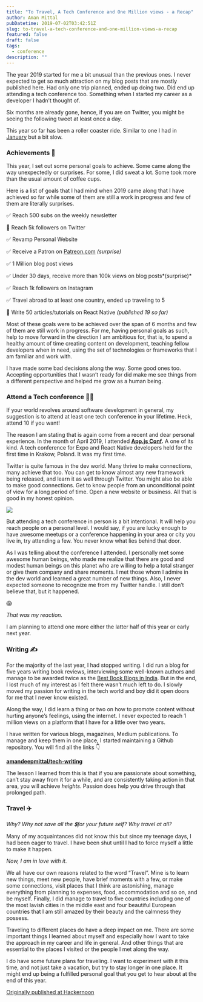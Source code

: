 ```yaml
---
title: "To Travel, A Tech Conference and One Million views - a Recap"
author: Aman Mittal
pubDatetime: 2019-07-02T03:42:51Z
slug: to-travel-a-tech-conference-and-one-million-views-a-recap
featured: false
draft: false
tags:
  - conference
description: ""
---
```


The year 2019 started for me a bit unusual than the previous ones. I never expected to get so much attraction on my blog posts that are mostly published here. Had only one trip planned, ended up doing two. Did end up attending a tech conference too. Something when I started my career as a developer I hadn’t thought of.

Six months are already gone, hence, if you are on Twitter, you might be seeing the following tweet at least once a day.

This year so far has been a roller coaster ride. Similar to one I had in [January](https://www.instagram.com/p/BtK7sa3BOG3/) but a bit slow.

### Achievements 🎉

This year, I set out some personal goals to achieve. Some came along the way unexpectedly or surprises. For some, I did sweat a lot. Some took more than the usual amount of coffee cups.

Here is a list of goals that I had mind when 2019 came along that I have achieved so far while some of them are still a work in progress and few of them are literally surprises.

✅ Reach 500 subs on the weekly newsletter

🚧 Reach 5k followers on Twitter

✅ Revamp Personal Website

✅ Receive a Patron on [Patreon.com](https://patreon.com/amanhimself) _(surprise)_

✅ 1 Million blog post views

✅ Under 30 days, receive more than 100k views on blog posts*(surprise)*

✅ Reach 1k followers on Instagram

✅ Travel abroad to at least one country, ended up traveling to 5

🚧 Write 50 articles/tutorials on React Native _(published 19 so far)_

Most of these goals were to be achieved over the span of 6 months and few of them are still work in progress. For me, having personal goals as such, help to move forward in the direction I am ambitious for, that is, to spend a healthy amount of time creating content on development, teaching fellow developers when in need, using the set of technologies or frameworks that I am familiar and work with.

I have made some bad decisions along the way. Some good ones too. Accepting opportunities that I wasn’t ready for did make me see things from a different perspective and helped me grow as a human being.

### Attend a Tech conference 👩‍💻

If your world revolves around software development in general, my suggestion is to attend at least one tech conference in your lifetime. Heck, attend 10 if you want!

The reason I am stating that is again come from a recent and dear personal experience. In the month of April 2019, I attended [**App.js Conf**](https://appjs.co/)**.** A one of its kind. A tech conference for Expo and React Native developers held for the first time in Krakow, Poland. It was my first time.

Twitter is quite famous in the dev world. Many thrive to make connections, many achieve that too. You can get to know almost any new framework being released, and learn it as well through Twitter. You might also be able to make good connections. Get to know people from an unconditional point of view for a long period of time. Open a new website or business. All that is good in my honest opinion.

<img src='https://cdn-images-1.medium.com/max/800/1*7SYuZvH2pZnM0H79V4ttPg.jpeg' />

But attending a tech conference in person is a bit intentional. It will help you reach people on a personal level. I would say, if you are lucky enough to have awesome meetups or a conference happening in your area or city you live in, try attending a few. You never know what lies behind that door.

As I was telling about the conference I attended. I personally met some awesome human beings, who made me realize that there are good and modest human beings on this planet who are willing to help a total stranger or give them company and share moments. I met those whom I admire in the dev world and learned a great number of new things. Also, I never expected someone to recognize me from my Twitter handle. I still don’t believe that, but it happened.

😱

_That was my reaction._

I am planning to attend one more either the latter half of this year or early next year.

### Writing ✍️

For the majority of the last year, I had stopped writing. I did run a blog for five years writing book reviews, interviewing some well-known authors and manage to be awarded twice as the [Best Book Blogs in India](http://readingbooks.blog). But in the end, I lost much of my interest as I felt there wasn’t much left to do. I slowly moved my passion for writing in the tech world and boy did it open doors for me that I never know existed.

Along the way, I did learn a thing or two on how to promote content without hurting anyone’s feelings, using the internet. I never expected to reach 1 million views on a platform that I have for a little over two years.

I have written for various blogs, magazines, Medium publications. To manage and keep them in one place, I started maintaining a Github repository. You will find all the links 👇

[**amandeepmittal/tech-writing**](https://github.com/amandeepmittal/tech-writing)

The lesson I learned from this is that if you are passionate about something, can’t stay away from it for a while, and are consistently taking action in that area, you will achieve _heights_. Passion does help you drive through that prolonged path.

### Travel ✈️

_Why? Why not save all the 💲for your future self? Why travel at all?_

Many of my acquaintances did not know this but since my teenage days, I had been eager to travel. I have been shut until I had to force myself a little to make it happen.

_Now, I am in love with it._

We all have our own reasons related to the word “Travel”. Mine is to learn new things, meet new people, have brief moments with a few, or make some connections, visit places that I think are astonishing, manage everything from planning to expenses, food, accommodation and so on, and be myself. Finally, I did manage to travel to five countries including one of the most lavish cities in the middle east and four beautiful European countries that I am still amazed by their beauty and the calmness they possess.

Traveling to different places do have a deep impact on me. There are some important things I learned about myself and especially how I want to take the approach in my career and life in general. And other things that are essential to the places I visited or the people I met along the way.

I do have some future plans for traveling. I want to experiment with it this time, and not just take a vacation, but try to stay longer in one place. It might end up being a fulfilled personal goal that you get to hear about at the end of this year.

[Originally published at Hackernoon](https://medium.com/hackernoon/to-travel-a-tech-conference-and-one-million-views-a-recap-22e135a598c3)
